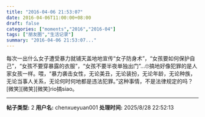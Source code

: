 ```yaml
---
title: "2016-04-06 21:53:07"
date: 2016-04-06T11:00:00+08:00
draft: false
categories: ["moments","2016","2016-04"]
tags: ["朋友圈","生活记录"]
summary: "2016-04-06 21:53:07..."
---
```


每次一出什么女子遭受暴力就铺天盖地地宣传“女子防身术”，“女孩要如何保护自己”，“女孩不要穿暴露的衣服”，“女孩不要半夜单独出门”…🙄搞地好像犯罪的是人家女孩一样。喂，“暴力袭击女性，无论美丑，无论装扮，无论年龄，无论种族，无论当事人关系，无论何时何地都是违法犯罪。”这种事情，不是法律规定的吗？[微笑][微笑][微笑]rio搞siao。

---

**帖子类型:** 2
**用户名:** chenxueyuan001
**处理时间:** 2025/8/28 22:52:13